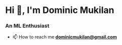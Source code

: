 <h1 align="left">Hi 👋, I'm Dominic Mukilan</h1>
<h3 align="left">An ML Enthusiast</h3>

- 📫 How to reach me **dominicmukilan@gmail.com**

<p align="left">
</p>
